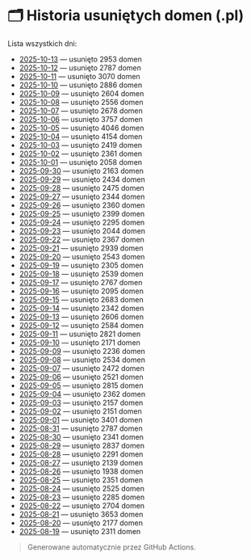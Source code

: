 # 🗂️ Historia usuniętych domen (.pl)

Lista wszystkich dni:

- [2025-10-13](days/2025-10-13.md) — usunięto 2953 domen
- [2025-10-12](days/2025-10-12.md) — usunięto 2787 domen
- [2025-10-11](days/2025-10-11.md) — usunięto 3070 domen
- [2025-10-10](days/2025-10-10.md) — usunięto 2886 domen
- [2025-10-09](days/2025-10-09.md) — usunięto 2604 domen
- [2025-10-08](days/2025-10-08.md) — usunięto 2556 domen
- [2025-10-07](days/2025-10-07.md) — usunięto 2678 domen
- [2025-10-06](days/2025-10-06.md) — usunięto 3757 domen
- [2025-10-05](days/2025-10-05.md) — usunięto 4046 domen
- [2025-10-04](days/2025-10-04.md) — usunięto 4154 domen
- [2025-10-03](days/2025-10-03.md) — usunięto 2419 domen
- [2025-10-02](days/2025-10-02.md) — usunięto 2361 domen
- [2025-10-01](days/2025-10-01.md) — usunięto 2058 domen
- [2025-09-30](days/2025-09-30.md) — usunięto 2163 domen
- [2025-09-29](days/2025-09-29.md) — usunięto 2434 domen
- [2025-09-28](days/2025-09-28.md) — usunięto 2475 domen
- [2025-09-27](days/2025-09-27.md) — usunięto 2344 domen
- [2025-09-26](days/2025-09-26.md) — usunięto 2360 domen
- [2025-09-25](days/2025-09-25.md) — usunięto 2399 domen
- [2025-09-24](days/2025-09-24.md) — usunięto 2295 domen
- [2025-09-23](days/2025-09-23.md) — usunięto 2044 domen
- [2025-09-22](days/2025-09-22.md) — usunięto 2367 domen
- [2025-09-21](days/2025-09-21.md) — usunięto 2939 domen
- [2025-09-20](days/2025-09-20.md) — usunięto 2543 domen
- [2025-09-19](days/2025-09-19.md) — usunięto 2305 domen
- [2025-09-18](days/2025-09-18.md) — usunięto 2539 domen
- [2025-09-17](days/2025-09-17.md) — usunięto 2767 domen
- [2025-09-16](days/2025-09-16.md) — usunięto 2095 domen
- [2025-09-15](days/2025-09-15.md) — usunięto 2683 domen
- [2025-09-14](days/2025-09-14.md) — usunięto 2342 domen
- [2025-09-13](days/2025-09-13.md) — usunięto 2606 domen
- [2025-09-12](days/2025-09-12.md) — usunięto 2584 domen
- [2025-09-11](days/2025-09-11.md) — usunięto 2821 domen
- [2025-09-10](days/2025-09-10.md) — usunięto 2171 domen
- [2025-09-09](days/2025-09-09.md) — usunięto 2236 domen
- [2025-09-08](days/2025-09-08.md) — usunięto 2534 domen
- [2025-09-07](days/2025-09-07.md) — usunięto 2472 domen
- [2025-09-06](days/2025-09-06.md) — usunięto 2521 domen
- [2025-09-05](days/2025-09-05.md) — usunięto 2815 domen
- [2025-09-04](days/2025-09-04.md) — usunięto 2362 domen
- [2025-09-03](days/2025-09-03.md) — usunięto 2157 domen
- [2025-09-02](days/2025-09-02.md) — usunięto 2151 domen
- [2025-09-01](days/2025-09-01.md) — usunięto 3401 domen
- [2025-08-31](days/2025-08-31.md) — usunięto 2787 domen
- [2025-08-30](days/2025-08-30.md) — usunięto 2341 domen
- [2025-08-29](days/2025-08-29.md) — usunięto 2837 domen
- [2025-08-28](days/2025-08-28.md) — usunięto 2291 domen
- [2025-08-27](days/2025-08-27.md) — usunięto 2139 domen
- [2025-08-26](days/2025-08-26.md) — usunięto 1938 domen
- [2025-08-25](days/2025-08-25.md) — usunięto 2351 domen
- [2025-08-24](days/2025-08-24.md) — usunięto 2525 domen
- [2025-08-23](days/2025-08-23.md) — usunięto 2285 domen
- [2025-08-22](days/2025-08-22.md) — usunięto 2704 domen
- [2025-08-21](days/2025-08-21.md) — usunięto 3653 domen
- [2025-08-20](days/2025-08-20.md) — usunięto 2177 domen
- [2025-08-19](days/2025-08-19.md) — usunięto 2311 domen

> Generowane automatycznie przez GitHub Actions.

